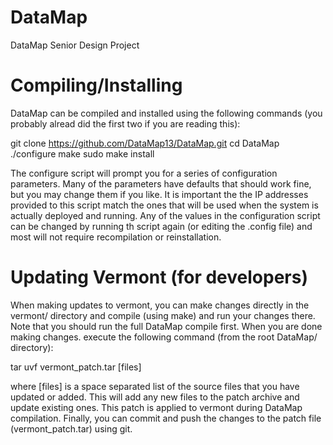 DataMap
=======

DataMap Senior Design Project


Compiling/Installing
====================

DataMap can be compiled and installed using the following commands (you probably alread did the first two if you are reading this):

git clone https://github.com/DataMap13/DataMap.git
cd DataMap
./configure
make
sudo make install

The configure script will prompt you for a series of configuration parameters. Many of the parameters have defaults that should work fine, but you may change them if you like. It is important the the IP addresses provided to this script match the ones that will be used when the system is actually deployed and running. Any of the values in the configuration script can be changed by running th script again (or editing the .config file) and most will not require recompilation or reinstallation.


Updating Vermont (for developers)
================

When making updates to vermont, you can make changes directly in the vermont/ directory and compile (using make) and run your changes there. Note that you should run the full DataMap compile first. When you are done making changes. execute the following command (from the root DataMap/ directory):

tar uvf vermont_patch.tar [files]

where [files] is a space separated list of the source files that you have updated or added. This will add any new files to the patch archive and update existing ones. This patch is applied to vermont during DataMap compilation. Finally, you can commit and push the changes to the patch file (vermont_patch.tar) using git.
